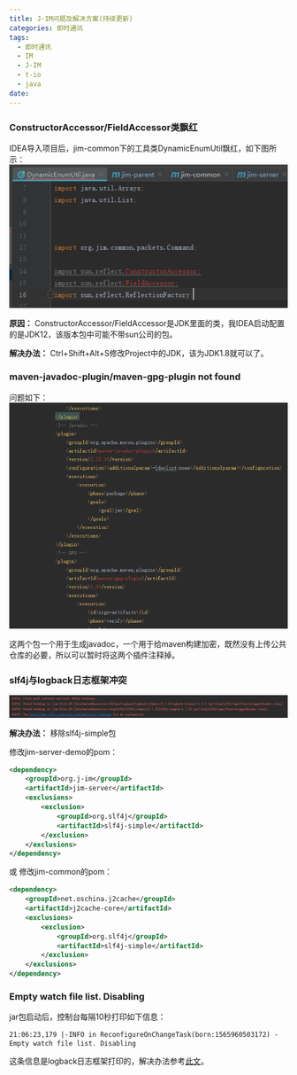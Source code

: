 ```yaml
---
title: J-IM问题及解决方案(持续更新)
categories: 即时通讯
tags:
  - 即时通讯
  - IM
  - J-IM
  - t-io
  - java
date: 
---
```



### ConstructorAccessor/FieldAccessor类飘红

IDEA导入项目后，jim-common下的工具类DynamicEnumUtil飘红，如下图所示：
![img](https://raw.githubusercontent.com/eEricZeng/imgbed/master/20190808204132.png)

**原因：** ConstructorAccessor/FieldAccessor是JDK里面的类，我IDEA启动配置的是JDK12，该版本包中可能不带sun公司的包。

**解决办法：** Ctrl+Shift+Alt+S修改Project中的JDK，该为JDK1.8就可以了。

### maven-javadoc-plugin/maven-gpg-plugin not found

问题如下：
![img](https://raw.githubusercontent.com/eEricZeng/imgbed/master/20190808212436.png)

这两个包一个用于生成javadoc，一个用于给maven构建加密，既然没有上传公共仓库的必要，所以可以暂时将这两个插件注释掉。

### slf4j与logback日志框架冲突

![img](https://raw.githubusercontent.com/eEricZeng/imgbed/master/20190815205451.png)

**解决办法：** 移除slf4j-simple包

修改jim-server-demo的pom：
```xml
<dependency>
	<groupId>org.j-im</groupId>
	<artifactId>jim-server</artifactId>
	<exclusions>
		<exclusion>
			<groupId>org.slf4j</groupId>
			<artifactId>slf4j-simple</artifactId>
		</exclusion>
	</exclusions>
</dependency>
```
或
修改jim-common的pom：
```xml
<dependency>
	<groupId>net.oschina.j2cache</groupId>
	<artifactId>j2cache-core</artifactId>
	<exclusions>
		<exclusion>
			<groupId>org.slf4j</groupId>
			<artifactId>slf4j-simple</artifactId>
		</exclusion>
	</exclusions>
</dependency>
```

### Empty watch file list. Disabling
jar包启动后，控制台每隔10秒打印如下信息：
```
21:06:23,179 |-INFO in ReconfigureOnChangeTask(born:1565960503172) - Empty watch file list. Disabling
```
这条信息是logback日志框架打印的，解决办法参考[此文](https://blog.csdn.net/wsy2846513/article/details/78897904)。
